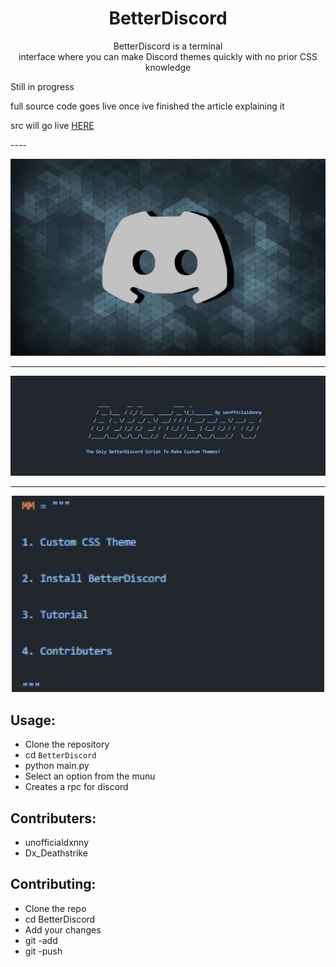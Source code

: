 <h1 align="center">BetterDiscord</h1>

<p align="center">BetterDiscord is a terminal <br> interface where you can make Discord themes quickly with no prior CSS knowledge</p>

Still in progress

full source code goes live once ive finished the article explaining it 

<p>src will go live <a href="https://3kllhk1ibq34qk6sp3bhtox1-wpengine.netdna-ssl.com/wp-content/uploads/2017/12/dogstudio.gif">HERE</A></p>
----

<p align="center">
    <img src="https://github.com/unofficialdxnny/BetterDiscord/blob/main/images/logo.jpg?raw=true">
</p>

----

<p align="center">
    <img src="https://github.com/unofficialdxnny/BetterDiscord/blob/main/images/banner.jpg?raw=true" width="1000" height="">
</p>

----

<p align="center">
    <img src="https://github.com/unofficialdxnny/BetterDiscord/blob/main/images/mainmenu.jpg?raw=true" width="500" height="">
</p>


## Usage:

- Clone the repository
- cd `BetterDiscord`
- python main.py
- Select an option from the munu
- Creates a rpc for discord



## Contributers:

- unofficialdxnny
- Dx_Deathstrike


## Contributing:

- Clone the repo
- cd BetterDiscord
- Add your changes
- git -add <my new feature>
- git -push <my new feature>
